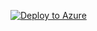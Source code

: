[![Deploy to Azure](https://aka.ms/deploytoazurebutton)](https://portal.azure.com/#create/Microsoft.Template/uri/https%3A%2F%2Fraw.githubusercontent.com%2Fasimcard%2FSentinel%2Frefs%2Fheads%2Fmain%2FPlaybooks%2FBlock_EntraID_User_Alert%2Fazuredeploy.json)
